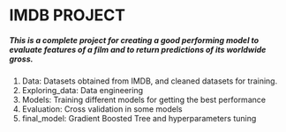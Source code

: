 
# IMDB PROJECT

##### This is a complete project for creating a good performing model to evaluate features of a film and to return predictions of its worldwide gross. 

1. Data: Datasets obtained from IMDB, and cleaned datasets for training.
2. Exploring_data: Data engineering
3. Models: Training different models for getting the best performance
4. Evaluation: Cross validation in some models
5. final_model: Gradient Boosted Tree and hyperparameters tuning
